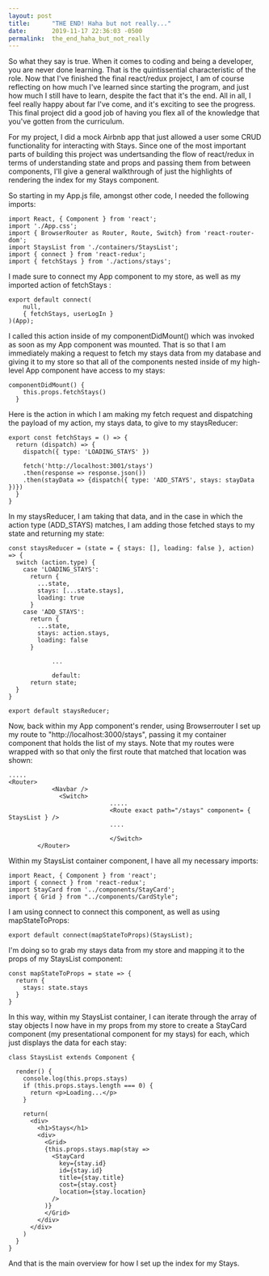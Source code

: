 ```yaml
---
layout: post
title:      "THE END! Haha but not really..."
date:       2019-11-17 22:36:03 -0500
permalink:  the_end_haha_but_not_really
---
```


So what they say is true. When it comes to coding and being a developer, you are never done learning. That is the quintissential characteristic of the role. Now that I've finished the final react/redux project, I am of course reflecting on how much I've learned since starting the program, and just how much I still have to learn, despite the fact that it's the end. All in all, I feel really happy about far I've come, and it's exciting to see the progress. This final project did a good job of having you flex all of the knowledge that you've gotten from the curriculum. 

For my project, I did a mock Airbnb app that just allowed a user some CRUD functionality for interacting with Stays. Since one of the most important parts of building this project was undertsanding the flow of react/redux in terms of understanding state and props and passing them from between components, I'll give a general walkthrough of just the highlights of rendering the index for my Stays component.

So starting in my App.js file, amongst other code, I needed the following imports:

```
import React, { Component } from 'react';
import './App.css';
import { BrowserRouter as Router, Route, Switch} from 'react-router-dom';
import StaysList from './containers/StaysList';
import { connect } from 'react-redux';
import { fetchStays } from './actions/stays';
```

I made sure to connect my App component to my store, as well as my imported action of fetchStays :

```
export default connect(
    null,
    { fetchStays, userLogIn }
)(App);
```

I called this action inside of my componentDidMount() which was invoked as soon as my App component was mounted. That is so that I am immediately making a request to fetch my stays data from my database and giving it to my store so that all of the components nested inside of my high-level App component have access to my stays:

```
componentDidMount() {
    this.props.fetchStays()
  }
```

Here is the action in which I am making my fetch request and dispatching the payload of my action, my stays data, to give to my staysReducer:

```
export const fetchStays = () => {
  return (dispatch) => {
    dispatch({ type: 'LOADING_STAYS' })

    fetch('http://localhost:3001/stays')
    .then(response => response.json())
    .then(stayData => {dispatch({ type: 'ADD_STAYS', stays: stayData })})
  }
}
```

In my staysReducer, I am taking that data, and in the case in which the action type (ADD_STAYS) matches, I am adding those fetched stays to my state and returning my state: 

```
const staysReducer = (state = { stays: [], loading: false }, action) => {
  switch (action.type) {
    case 'LOADING_STAYS':
      return {
        ...state,
        stays: [...state.stays],
        loading: true
      }
    case 'ADD_STAYS':
      return {
        ...state,
        stays: action.stays,
        loading: false
      }
			
			...
			
			default:
      return state;
  }
}

export default staysReducer;
```


Now, back within my App component's render, using Browserrouter I set up my route to "http://localhost:3000/stays", passing it my container component that holds the list of my stays. Note that my routes were wrapped with <Switch> so that only the first route that matched that location was shown:

```
.....
<Router>
            <Navbar />
              <Switch>
							.....
							<Route exact path="/stays" component= { StaysList } />
							....
							
							</Switch>
        </Router>
```

Within my StaysList container component, I have all my necessary imports:

```
import React, { Component } from 'react';
import { connect } from 'react-redux';
import StayCard from '../components/StayCard';
import { Grid } from "../components/CardStyle";
```

I am using connect to connect this component, as well as using mapStateToProps:

```
export default connect(mapStateToProps)(StaysList);
```

I'm doing so to grab my stays data from my store and mapping it to the props of my StaysList component:

```
const mapStateToProps = state => {
  return {
    stays: state.stays
  }
}

```

In this way, within my StaysList container, I can iterate through the array of stay objects I now have in my props from my store to create a StayCard component (my presentational component for my stays) for each, which just displays the data for each stay:

```
class StaysList extends Component {

  render() {
    console.log(this.props.stays)
    if (this.props.stays.length === 0) {
      return <p>Loading...</p>
    }

    return(
      <div>
        <h1>Stays</h1>
        <div>
          <Grid>
          {this.props.stays.map(stay =>
            <StayCard
              key={stay.id}
              id={stay.id}
              title={stay.title}
              cost={stay.cost}
              location={stay.location}
            />
          )}
          </Grid>
        </div>
      </div>
    )
  }
}
```

And that is the main overview for how I set up the index for my Stays. 




